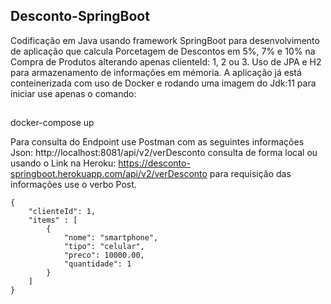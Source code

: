 ## Desconto-SpringBoot

Codificação em Java usando framework SpringBoot para desenvolvimento de aplicação que calcula Porcetagem de Descontos em 5%, 7% e 10% na Compra de Produtos alterando apenas
clienteId: 1, 2 ou 3. Uso de JPA e H2 para armazenamento
de informações em mémoria. A aplicação já está conteinerizada com uso de Docker e rodando uma imagem do Jdk:11 para iniciar use apenas o comando:

##
docker-compose up

Para consulta do Endpoint use Postman com as seguintes informações Json:
http://localhost:8081/api/v2/verDesconto consulta de forma local ou usando o Link na Heroku: https://desconto-springboot.herokuapp.com/api/v2/verDesconto
para requisição das informações use o verbo Post.


	{
	    "clienteId": 1,
	    "items" : [
	        {
	            "nome": "smartphone",
	            "tipo": "celular",
	            "preco": 10000.00,
	            "quantidade": 1
	        }
	    ]
	}

